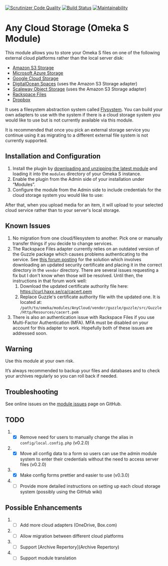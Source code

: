 [![Scrutinizer Code Quality](https://scrutinizer-ci.com/g/HBLL-Collection-Development/omeka-s-any-cloud/badges/quality-score.png?b=master)](https://scrutinizer-ci.com/g/HBLL-Collection-Development/omeka-s-any-cloud/?branch=master)
[![Build Status](https://scrutinizer-ci.com/g/HBLL-Collection-Development/omeka-s-any-cloud/badges/build.png?b=master)](https://scrutinizer-ci.com/g/HBLL-Collection-Development/omeka-s-any-cloud/build-status/master)
[![Maintainability](https://api.codeclimate.com/v1/badges/88231b9bfaa4e0397ef9/maintainability)](https://codeclimate.com/github/HBLL-Collection-Development/omeka-s-any-cloud/maintainability)

# Any Cloud Storage (Omeka S Module)
This module allows you to store your Omeka S files on one of the following external cloud platforms rather than the local server disk:
  * [Amazon S3 Storage](https://aws.amazon.com/s3/)
  * [Microsoft Azure Storage](https://azure.microsoft.com/en-us/services/storage/)
  * [Google Cloud Storage](https://cloud.google.com/storage/)
  * [DigitalOcean Spaces](https://www.digitalocean.com/products/spaces/) (uses the Amazon S3 Storage adapter)
  * [Scaleway Object Storage](https://www.scaleway.com/object-storage/) (uses the Amazon S3 Storage adapter)
  * [Rackspace Files](https://www.rackspace.com/cloud/files)
  * [Dropbox](https://www.dropbox.com)

It uses a filesystem abstraction system called [Flysystem](http://flysystem.thephpleague.com/docs/). You can build your own adapters to use with the system if there is a cloud storage system you would like to use but is not currently available via this module.

It is recommended that once you pick an external storage service you continue using it as migrating to a different external file system is not currently supported.

## Installation and Configuration
  1. Install the plugin by [downloading and unzipping the latest module](https://github.com/HBLL-Collection-Development/omeka-s-any-cloud/releases) and loading it into the `modules` directory of your Omeka S instance.
  2. Enable the plugin from the Admin side of your installation under “Modules”.
  3. Configure the module from the Admin side to include credentials for the cloud storage system you would like to use:

After that, when you upload media for an item, it will upload to your selected cloud service rather than to your server's local storage.

## Known Issues
  1. No migration from one cloud/filesystem to another. Pick one or manually transfer things if you decide to change services. 
  2. The Rackspace Files adapter currently relies on an outdated version of the Guzzle package which causes problems authenticating to the service. See [this forum posting](https://community.rackspace.com/products/f/dedicated-hybrid-hosting-forum/8674/rackspace-public-cloud-php-opencloud-sdk-errors-due-to-outdated-certificate-authority-list/14415) for the solution which involves downloading an updated security certificate and placing it in the correct directory in the `vendor` directory. There are several issues requesting a fix but I don't know when those will be resolved. Until then, the instructions in that forum work well:
      1. Download the updated certificate authority file here: <https://curl.haxx.se/ca/cacert.pem>
      2. Replace Guzzle's certificate authority file with the updated one. It is located at: `/path/to/omeka/modules/AnyCloud/vendor/guzzle/guzzle/src/Guzzle/Http/Resources/cacert.pem`
  3. There is also an authentication issue with Rackspace Files if you use Multi-Factor Authentication (MFA). MFA must be disabled on your account for this adapter to work. Hopefully both of these issues are addressed soon.

## Warning
Use this module at your own risk.

It’s always recommended to backup your files and databases and to check your archives regularly so you can roll back if needed.

## Troubleshooting
See online issues on the [module issues](https://github.com/HBLL-Collection-Development/omeka-s-any-cloud/issues) page on GitHub.

## TODO
  1. - [X] Remove need for users to manually change the alias in `config/local.config.php` (v0.2.0)
  2. - [X] Move all config data to a form so users can use the admin module system to enter their credentials without the need to access server files (v0.2.0)
  3. - [X] Make config forms prettier and easier to use (v0.3.0)
  4. - [ ] Provide more detailed instructions on setting up each cloud storage system (possibly using the GitHub wiki)

## Possible Enhancements
  1. - [ ] Add more cloud adapters (OneDrive, Box.com)
  2. - [ ] Allow migration between different cloud platforms
  3. - [ ] Support [Archive Repertory](Archive Repertory)
  4. - [ ] Support module translation

